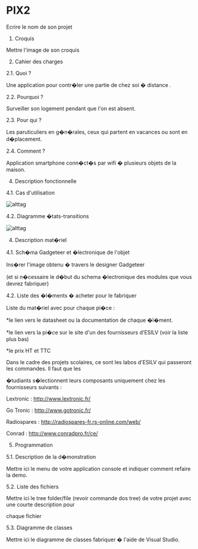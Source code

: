 PIX2
====

Ecrire le nom de son projet 

 

1. Croquis 

Mettre l'image de son croquis

 

2. Cahier des charges 

2.1. Quoi ? 

Une application pour contr�ler une partie de chez soi � distance .

 

2.2. Pourquoi ? 

Surveiller son logement pendant que l'on est absent. 

 

2.3. Pour qui ? 

Les paruticuliers en g�n�rales, ceux qui partent en vacances ou sont en d�placement.

 

2.4. Comment ? 

Application smartphone conn�ct�s par wifi � plusieurs objets de la maison.

 

4. Description fonctionnelle 

4.1. Cas d'utilisation 

![alttag](http://www.hostingpics.net/thumbs/99/58/98/mini_995898PIX2elec.jpg)

 

4.2. Diagramme �tats-transitions 

![alttag](http://www.hostingpics.net/thumbs/19/17/75/mini_191775Pix2Dia.jpg)

 

4. Description mat�riel 

4.1. Sch�ma Gadgeteer et �lectronique de l'objet 

Ins�rer l'image obtenu � travers le designer Gadgeteer 

(et si n�cessaire le d�but du schema �lectronique des modules que vous devrez fabriquer) 

 

4.2. Liste des �l�ments � acheter pour le fabriquer 

Liste du mat�riel avec pour chaque pi�ce : 

*le lien vers le datasheet ou la documentation de chaque �l�ment. 

*le lien vers la pi�ce sur le site d'un des fournisseurs d'ESILV (voir la liste plus bas) 

*le prix HT et TTC 

 

Dans le cadre des projets scolaires, ce sont les labos d'ESILV qui passeront les commandes. Il faut que les 

�tudiants s�lectionnent leurs composants uniquement chez les fournisseurs suivants : 

Lextronic : http://www.lextronic.fr/ 

Go Tronic : http://www.gotronic.fr/ 

Radiospares : http://radiospares-fr.rs-online.com/web/ 

Conrad : http://www.conradpro.fr/ce/ 

 

5. Programmation 

5.1. Description de la d�monstration 

Mettre ici le menu de votre application console et indiquer comment refaire la demo. 

 

5.2. Liste des fichiers 

Mettre ici le tree folder/file (revoir commande dos tree) de votre projet avec une courte description pour 

chaque fichier 

 

5.3. Diagramme de classes 

Mettre ici le diagramme de classes fabriquer � l'aide de Visual Studio.
